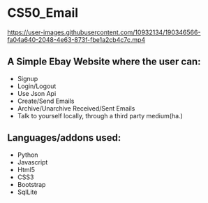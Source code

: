 # CS50_Email



https://user-images.githubusercontent.com/10932134/190346566-fa04a640-2048-4e63-873f-fbe1a2cb4c7c.mp4


## A Simple Ebay Website where the user can: 

- Signup 
- Login/Logout
- Use Json Api
- Create/Send Emails
- Archive/Unarchive Received/Sent Emails
- Talk to yourself locally, through a third party medium(ha.)

## Languages/addons used:
- Python
- Javascript
- Html5
- CSS3
- Bootstrap
- SqlLite
